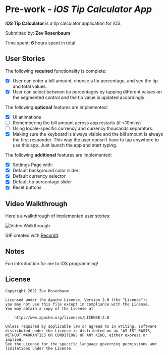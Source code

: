 # Pre-work - *iOS Tip Calculator App*

**iOS Tip Calculator** is a tip calculator application for iOS.

Submitted by: **Zev Rosenbaum**

Time spent: **6** hours spent in total

## User Stories

The following **required** functionality is complete:

* [x] User can enter a bill amount, choose a tip percentage, and see the tip and total values.
* [x] User can select between tip percentages by tapping different values on the segmented control and the tip value is updated accordingly

The following **optional** features are implemented:

* [x] UI animations
* [ ] Remembering the bill amount across app restarts (if <10mins)
* [ ] Using locale-specific currency and currency thousands separators.
* [x] Making sure the keyboard is always visible and the bill amount is always the first responder. This way the user doesn't have to tap anywhere to use this app. Just launch the app and start typing.

The following **additional** features are implemented:

- [x] Settings Page with:
- [x] Default background color slider
- [x] Default currency selector
- [x] Default tip percentage slider
- [x] Reset buttons

## Video Walkthrough

Here's a walkthrough of implemented user stories:

<img src='http://g.recordit.co/hek1gIxZGV.gif' title='Video Walkthrough' width='' alt='Video Walkthrough' />

GIF created with [Recordit](https://recordit.co).

## Notes

Fun introduction for me to iOS programming!

## License

    Copyright 2021 Zev Rosenbaum

    Licensed under the Apache License, Version 2.0 (the "License");
    you may not use this file except in compliance with the License.
    You may obtain a copy of the License at

        http://www.apache.org/licenses/LICENSE-2.0

    Unless required by applicable law or agreed to in writing, software
    distributed under the License is distributed on an "AS IS" BASIS,
    WITHOUT WARRANTIES OR CONDITIONS OF ANY KIND, either express or implied.
    See the License for the specific language governing permissions and
    limitations under the License.
